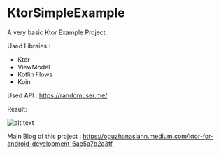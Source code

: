 # KtorSimpleExample
A very basic Ktor Example Project.

Used Libraies : 
  - Ktor 
  - ViewModel
  - Kotlin Flows
  - Koin 

Used API : https://randomuser.me/

Result:



![alt text](https://github.com/oguzhanaslann/KtorSimpleExample/blob/master/outputImage/sample_output_image.png)




Main Blog of this project : https://oguzhanaslann.medium.com/ktor-for-android-development-6ae5a7b2a3ff
